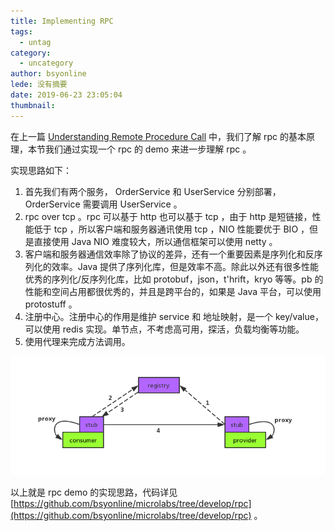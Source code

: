 ```yaml
---
title: Implementing RPC
tags:
  - untag
category:
  - uncategory
author: bsyonline
lede: 没有摘要
date: 2019-06-23 23:05:04
thumbnail:
---
```




在上一篇 [Understanding Remote Procedure Call](../../../../2018/05/18/understanding-rpc/) 中，我们了解 rpc 的基本原理，本节我们通过实现一个 rpc 的 demo 来进一步理解 rpc 。

实现思路如下：

1. 首先我们有两个服务， OrderService 和 UserService 分别部署，OrderService 需要调用 UserService 。
2. rpc over tcp 。rpc 可以基于 http 也可以基于 tcp ，由于 http 是短链接，性能低于 tcp ，所以客户端和服务器通讯使用 tcp ，NIO 性能要优于 BIO ，但是直接使用 Java NIO 难度较大，所以通信框架可以使用 netty 。
3. 客户端和服务器通信效率除了协议的差异，还有一个重要因素是序列化和反序列化的效率。Java 提供了序列化库，但是效率不高。除此以外还有很多性能优秀的序列化/反序列化库，比如 protobuf，json，t'hrift，kryo 等等。pb 的性能和空间占用都很优秀的，并且是跨平台的，如果是 Java 平台，可以使用 protostuff 。
4. 注册中心。注册中心的作用是维护 service 和 地址映射，是一个 key/value，可以使用 redis 实现。单节点，不考虑高可用，探活，负载均衡等功能。
5. 使用代理来完成方法调用。

![](https://raw.githubusercontent.com/bsyonline/pic/master/20190624/rpc.png)

以上就是 rpc demo 的实现思路，代码详见 [https://github.com/bsyonline/microlabs/tree/develop/rpc](https://github.com/bsyonline/microlabs/tree/develop/rpc) 。



